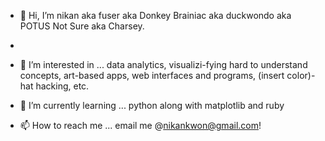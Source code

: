 - 👋 Hi, I’m nikan aka fuser aka Donkey Brainiac aka duckwondo aka POTUS Not Sure aka Charsey.
- 
- 👀 I’m interested in ... data analytics, visualizi-fying hard to understand concepts, art-based apps, web interfaces and programs, (insert color)-hat hacking, etc. 


- 🌱 I’m currently learning ... python along with matplotlib and ruby


- 📫 How to reach me ... email me @nikankwon@gmail.com!


